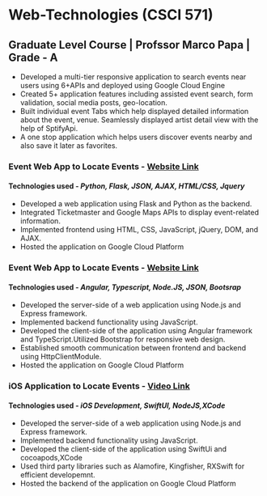 # Web-Technologies (CSCI 571)

## Graduate Level Course | Profssor Marco Papa | Grade - A

* Developed a multi-tier responsive application to search events near users using 6+APIs and deployed using Google Cloud Engine
* Created 5+ application features including assisted event search, form validation, social media posts, geo-location.
* Built individual event Tabs which help displayed detailed information about the event, venue. Seamlessly displayed artist detail view with the help of SptifyApi.
* A one stop application which helps users discover events nearby and also save it later as favorites.




### Event Web App to Locate Events - [Website Link](https://hw6-python-5799.wl.r.appspot.com/)
#### Technologies used - _Python, Flask, JSON, AJAX, HTML/CSS, Jquery_

* Developed a web application using Flask and Python as the backend.
* Integrated Ticketmaster and Google Maps APIs to display event-related information.
* Implemented frontend using HTML, CSS, JavaScript, jQuery, DOM, and AJAX.
* Hosted the application on Google Cloud Platform



### Event Web App to Locate Events - [Website Link](https://hw8webtechangular.wm.r.appspot.com/hw8/search)
#### Technologies used - _Angular, Typescript, Node.JS, JSON, Bootsrap_

* Developed the server-side of a web application using Node.js and Express framework.
* Implemented backend functionality using JavaScript.
* Developed the client-side of the application using Angular framework and TypeScript.Utilized Bootstrap for responsive web design.
* Established smooth communication between frontend and backend using HttpClientModule.
* Hosted the application on Google Cloud Platform




### iOS Application to Locate Events - [Video Link](https://youtu.be/sF5iWImSK28)
#### Technologies used - _iOS Development, SwiftUI, NodeJS,XCode_

* Developed the server-side of a web application using Node.js and Express framework.
* Implemented backend functionality using JavaScript.
* Developed the client-side of the application using SwiftUi and cocoapods,XCode
* Used third party libraries such as Alamofire, Kingfisher, RXSwift for efficient developemnt.
* Hosted the backend of the application on Google Cloud Platform





